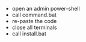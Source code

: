 * open an admin power-shell
* call command.bat
* re-paste the code
* close all terminals
* call install.bat